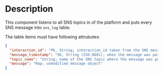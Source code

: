 # Description
This component listens to all SNS topics in of the platform and puts every SNS message into `sns_log` table.

The table items must have following attrubutes:
```json
{
  "interaction_id": "PK, String; interaction_id taken from the SNS message",
  "message_timestamp": "SK, String (ISO-8601); when the message was posted to the topic",
  "topic_name": "String; name of the SNS topic where the message was posted",
  "message": "Map; unmodified message object"
}
```
